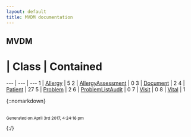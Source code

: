 ```yaml
---
layout: default
title: MVDM documentation
---
```

## MVDM

 # | Class | Contained 
 --- | --- | --- 
1 | [Allergy](Allergy.md) | 5
2 | [AllergyAssessment](AllergyAssessment.md) | 0
3 | [Document](Document.md) | 2
4 | [Patient](Patient.md) | 27
5 | [Problem](Problem.md) | 2
6 | [ProblemListAudit](ProblemListAudit.md) | 0
7 | [Visit](Visit.md) | 0
8 | [Vital](Vital.md) | 1


{::nomarkdown} <br/><br/><p style="font-size: 11px">Generated on April 3rd 2017, 4:24:16 pm</p>{:/}